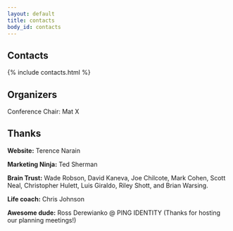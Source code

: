 ```yaml
---
layout: default
title: contacts
body_id: contacts
---
```


## Contacts

{% include contacts.html %}

## Organizers

</strong>Conference Chair:</strong> Mat X

## Thanks

<strong>Website:</strong> Terence Narain

<strong>Marketing Ninja:</strong> Ted Sherman

<strong>Brain Trust:</strong> Wade Robson, David Kaneva, Joe Chilcote, Mark Cohen, Scott Neal, Christopher Hulett, Luis Giraldo, Riley Shott, and Brian Warsing.

<strong>Life coach:</strong> Chris Johnson

<strong>Awesome dude:</strong> Ross Derewianko @ PING IDENTITY (Thanks for hosting our planning meetings!)

